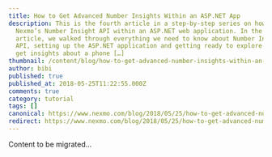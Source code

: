 ```yaml
---
title: How to Get Advanced Number Insights Within an ASP.NET App
description: This is the fourth article in a step-by-step series on how to use
  Nexmo’s Number Insight API within an ASP.NET web application. In the first
  article, we walked through everything we need to know about Number Insight
  API, setting up the ASP.NET application and getting ready to explore how to
  get insights about a phone […]
thumbnail: /content/blog/how-to-get-advanced-number-insights-within-an-asp-net-app-dr/Number-Insight-Nexmo-04.png
author: bibi
published: true
published_at: 2018-05-25T11:22:55.000Z
comments: true
category: tutorial
tags: []
canonical: https://www.nexmo.com/blog/2018/05/25/how-to-get-advanced-number-insights-within-an-asp-net-app-dr
redirect: https://www.nexmo.com/blog/2018/05/25/how-to-get-advanced-number-insights-within-an-asp-net-app-dr
---
```


Content to be migrated...
